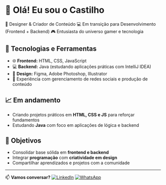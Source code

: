 # 👋 Olá! Eu sou o Castilho

🎨 Designer & Criador de Conteúdo
💻 Em transição para Desenvolvimento (Frontend + Backend)
🎮 Entusiasta do universo gamer e tecnologia

## 🚀 Tecnologias e Ferramentas

* 🌐 **Frontend:** HTML, CSS, JavaScript
* 💻 **Backend:** Java (estudando aplicações práticas com IntelliJ IDEA)
* 🎨 **Design:** Figma, Adobe Photoshop, Illustrator
* 📱 Experiência com gerenciamento de redes sociais e produção de conteúdo

## 📈 Em andamento

* Criando projetos práticos em **HTML, CSS e JS** para reforçar fundamentos
* Estudando **Java** com foco em aplicações de lógica e backend


## 🌱 Objetivos

* Consolidar base sólida em **frontend e backend**
* Integrar **programação** com **criatividade em design**
* Compartilhar aprendizados e projetos com a comunidade

---

📫 **Vamos conversar?**
[![LinkedIn](https://img.shields.io/badge/LinkedIn-blue?style=flat\&logo=linkedin)](https://www.linkedin.com/in/fabiofcastilho/)
[![WhatsApp](https://img.shields.io/badge/WhatsApp-green?style=flat\&logo=whatsapp)](https://wa.me/5531994976034)
